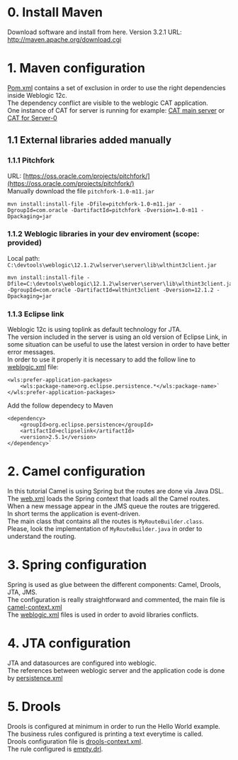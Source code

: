 # 0. Install Maven 

Download software and install from here. Version 3.2.1
URL: http://maven.apache.org/download.cgi

# 1. Maven configuration

[Pom.xml](../../../pom.xml) contains a set of exclusion in order to use the right dependencies inside Weblogic 12c.  
The dependency conflict are visible to the weblogic CAT application.   
One instance of CAT for server is running for example: [CAT main server](http://localhost:7001/wls-cat/) or [CAT for Server-0](http://localhost:7002/wls-cat/)  

## 1.1 External libraries added manually

### 1.1.1 Pitchfork

URL: [https://oss.oracle.com/projects/pitchfork/](https://oss.oracle.com/projects/pitchfork/)    
Manually download the file `pitchfork-1.0-m11.jar`

	mvn install:install-file -Dfile=pitchfork-1.0-m11.jar -DgroupId=com.oracle -DartifactId=pitchfork -Dversion=1.0-m11 -Dpackaging=jar

### 1.1.2 Weblogic libraries in your dev enviroment (scope: provided)

Local path: `C:\devtools\weblogic\12.1.2\wlserver\server\lib\wlthint3client.jar`  

	mvn install:install-file -Dfile=C:\devtools\weblogic\12.1.2\wlserver\server\lib\wlthint3client.jar -DgroupId=com.oracle -DartifactId=wlthint3client -Dversion=12.1.2 -Dpackaging=jar

### 1.1.3 Eclipse link

Weblogic 12c is using toplink as default technology for JTA.   
The version included in the server is using an old version of Eclipse Link, in some situation can be useful to use the latest version in order to have better error messages.  
In order to use it properly it is necessary to add the follow line to [weblogic.xml](../../main/webapp/WEB-INF/weblogic.xml) file:

	<wls:prefer-application-packages>
		<wls:package-name>org.eclipse.persistence.*</wls:package-name>` 
	</wls:prefer-application-packages>
Add the follow dependecy to Maven

	<dependency>
		<groupId>org.eclipse.persistence</groupId>
		<artifactId>eclipselink</artifactId>
		<version>2.5.1</version>
	</dependency>`

# 2. Camel configuration

In this tutorial Camel is using Spring but the routes are done via Java DSL.  
The [web.xml](../../main/webapp/WEB-INF/web.xml) loads the Spring context that loads all the Camel routes.  
When a new message appear in the JMS queue the routes are triggered.  
In short terms the application is event-driven.  
The main class that contains all the routes is `MyRouteBuilder.class`.  
Please, look the implementation of `MyRouteBuilder.java` in order to understand the routing.

# 3. Spring configuration

Spring is used as glue between the different components: Camel, Drools, JTA, JMS.  
The configuration is really straightforward and commented, the main file is [camel-context.xml](../../main/webapp/WEB-INF/spring/camel-context.xml)  
The [weblogic.xml](../../main/webapp/WEB-INF/web.xml) files is used in order to avoid libraries conflicts.

# 4. JTA configuration

JTA and datasources are configured into weblogic.  
The references between weblogic server and the application code is done by [persistence.xml](../../main/resources/META-INF/persistence.xml)

# 5. Drools

Drools is configured at minimum in order to run the Hello World example.  
The business rules configured is printing a text everytime is called.  
Drools configuration file is [drools-context.xml](../../main/webapp/WEB-INF/spring/drools-context.xml).   
The rule configured is [empty.drl](../../main/resources/drls/empty.drl).
